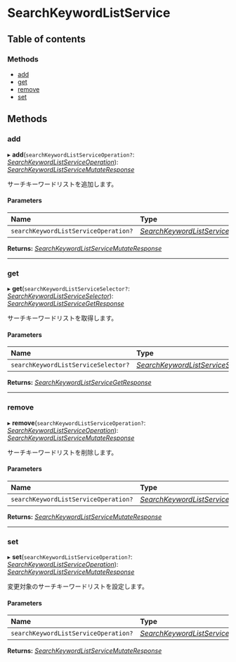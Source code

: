 # SearchKeywordListService


## Table of contents

### Methods

- [add](searchkeywordlistservice.md#add)
- [get](searchkeywordlistservice.md#get)
- [remove](searchkeywordlistservice.md#remove)
- [set](searchkeywordlistservice.md#set)

## Methods

### add

▸ **add**(`searchKeywordListServiceOperation?`: [*SearchKeywordListServiceOperation*](../../data/display/searchkeywordlistserviceoperation.md)): [*SearchKeywordListServiceMutateResponse*](../../data/display/searchkeywordlistservicemutateresponse.md)

<div lang=\"ja\">サーチキーワードリストを追加します。</div> 

#### Parameters

| Name | Type |
| :------ | :------ |
| `searchKeywordListServiceOperation?` | [*SearchKeywordListServiceOperation*](../../data/display/searchkeywordlistserviceoperation.md) |

**Returns:** [*SearchKeywordListServiceMutateResponse*](../../data/display/searchkeywordlistservicemutateresponse.md)

___

### get

▸ **get**(`searchKeywordListServiceSelector?`: [*SearchKeywordListServiceSelector*](../../data/display/searchkeywordlistserviceselector.md)): [*SearchKeywordListServiceGetResponse*](../../data/display/searchkeywordlistservicegetresponse.md)

<div lang=\"ja\">サーチキーワードリストを取得します。</div> 

#### Parameters

| Name | Type |
| :------ | :------ |
| `searchKeywordListServiceSelector?` | [*SearchKeywordListServiceSelector*](../../data/display/searchkeywordlistserviceselector.md) |

**Returns:** [*SearchKeywordListServiceGetResponse*](../../data/display/searchkeywordlistservicegetresponse.md)

___

### remove

▸ **remove**(`searchKeywordListServiceOperation?`: [*SearchKeywordListServiceOperation*](../../data/display/searchkeywordlistserviceoperation.md)): [*SearchKeywordListServiceMutateResponse*](../../data/display/searchkeywordlistservicemutateresponse.md)

<div lang=\"ja\">サーチキーワードリストを削除します。</div> 

#### Parameters

| Name | Type |
| :------ | :------ |
| `searchKeywordListServiceOperation?` | [*SearchKeywordListServiceOperation*](../../data/display/searchkeywordlistserviceoperation.md) |

**Returns:** [*SearchKeywordListServiceMutateResponse*](../../data/display/searchkeywordlistservicemutateresponse.md)

___

### set

▸ **set**(`searchKeywordListServiceOperation?`: [*SearchKeywordListServiceOperation*](../../data/display/searchkeywordlistserviceoperation.md)): [*SearchKeywordListServiceMutateResponse*](../../data/display/searchkeywordlistservicemutateresponse.md)

<div lang=\"ja\">変更対象のサーチキーワードリストを設定します。</div> 

#### Parameters

| Name | Type |
| :------ | :------ |
| `searchKeywordListServiceOperation?` | [*SearchKeywordListServiceOperation*](../../data/display/searchkeywordlistserviceoperation.md) |

**Returns:** [*SearchKeywordListServiceMutateResponse*](../../data/display/searchkeywordlistservicemutateresponse.md)
